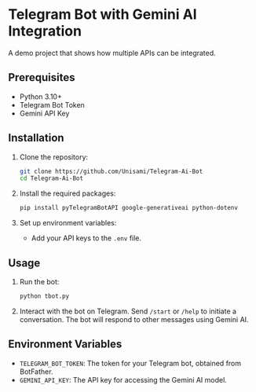 # Telegram Bot with Gemini AI Integration

A demo project that shows how multiple APIs can be integrated. 

## Prerequisites

-   Python 3.10+
-   Telegram Bot Token
-   Gemini API Key

## Installation

1.  Clone the repository:

    ```bash
    git clone https://github.com/Unisami/Telegram-Ai-Bot
    cd Telegram-Ai-Bot
    ```

2.  Install the required packages:

    ```bash
    pip install pyTelegramBotAPI google-generativeai python-dotenv
    ```

3.  Set up environment variables:
    -   Add your API keys to the `.env` file.

## Usage

1.  Run the bot:

    ```bash
    python tbot.py
    ```

2.  Interact with the bot on Telegram. Send `/start` or `/help` to initiate a conversation.  The bot will respond to other messages using Gemini AI.

## Environment Variables

-   `TELEGRAM_BOT_TOKEN`:  The token for your Telegram bot, obtained from BotFather.
-   `GEMINI_API_KEY`: The API key for accessing the Gemini AI model.
